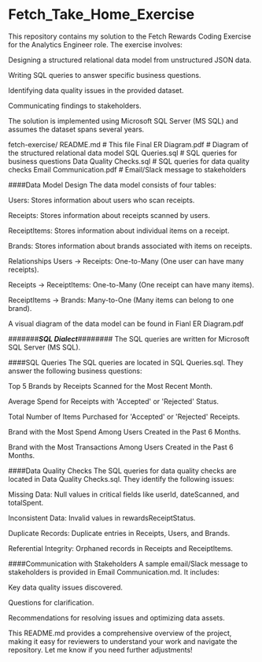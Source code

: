 # Fetch_Take_Home_Exercise



This repository contains my solution to the Fetch Rewards Coding Exercise for the Analytics Engineer role. The exercise involves:

Designing a structured relational data model from unstructured JSON data.

Writing SQL queries to answer specific business questions.

Identifying data quality issues in the provided dataset.

Communicating findings to stakeholders.

The solution is implemented using Microsoft SQL Server (MS SQL) and assumes the dataset spans several years.

fetch-exercise/
README.md                       # This file
Final ER Diagram.pdf            # Diagram of the structured relational data model
SQL Queries.sql                 # SQL queries for business questions
Data Quality Checks.sql         # SQL queries for data quality checks
Email Communication.pdf         # Email/Slack message to stakeholders



####Data Model Design
The data model consists of four tables:

Users: Stores information about users who scan receipts.

Receipts: Stores information about receipts scanned by users.

ReceiptItems: Stores information about individual items on a receipt.

Brands: Stores information about brands associated with items on receipts.

Relationships
Users → Receipts: One-to-Many (One user can have many receipts).

Receipts → ReceiptItems: One-to-Many (One receipt can have many items).

ReceiptItems → Brands: Many-to-One (Many items can belong to one brand).

A visual diagram of the data model can be found in Fianl ER Diagram.pdf

#######***********SQL Dialect***********########
The SQL queries are written for Microsoft SQL Server (MS SQL).

####SQL Queries
The SQL queries are located in SQL Queries.sql. They answer the following business questions:

Top 5 Brands by Receipts Scanned for the Most Recent Month.

Average Spend for Receipts with 'Accepted' or 'Rejected' Status.

Total Number of Items Purchased for 'Accepted' or 'Rejected' Receipts.

Brand with the Most Spend Among Users Created in the Past 6 Months.

Brand with the Most Transactions Among Users Created in the Past 6 Months.




####Data Quality Checks
The SQL queries for data quality checks are located in Data Quality Checks.sql. They identify the following issues:

Missing Data: Null values in critical fields like userId, dateScanned, and totalSpent.

Inconsistent Data: Invalid values in rewardsReceiptStatus.

Duplicate Records: Duplicate entries in Receipts, Users, and Brands.

Referential Integrity: Orphaned records in Receipts and ReceiptItems.




####Communication with Stakeholders
A sample email/Slack message to stakeholders is provided in Email Communication.md. It includes:

Key data quality issues discovered.

Questions for clarification.

Recommendations for resolving issues and optimizing data assets.


This README.md provides a comprehensive overview of the project, making it easy for reviewers to understand your work and navigate the repository. Let me know if you need further adjustments!
